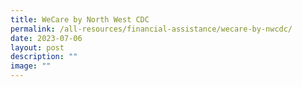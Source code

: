 ```yaml
---
title: WeCare by North West CDC
permalink: /all-resources/financial-assistance/wecare-by-nwcdc/
date: 2023-07-06
layout: post
description: ""
image: ""
---
```

